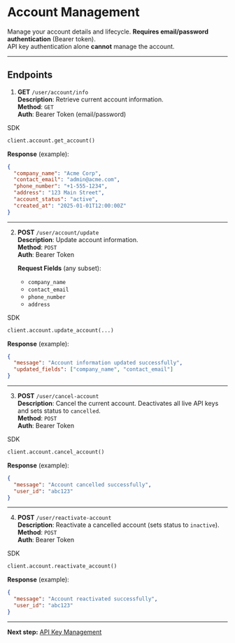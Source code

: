# Account Management

Manage your account details and lifecycle. **Requires email/password authentication** (Bearer token).\
API key authentication alone **cannot** manage the account.

***

## Endpoints

1. **GET** `/user/account/info`\
   **Description**: Retrieve current account information.\
   **Method**: `GET`\
   **Auth**: Bearer Token (email/password)

SDK

```python
client.account.get_account()
```

**Response** (example):

```json
{
  "company_name": "Acme Corp",
  "contact_email": "admin@acme.com",
  "phone_number": "+1-555-1234",
  "address": "123 Main Street",
  "account_status": "active",
  "created_at": "2025-01-01T12:00:00Z"
}
```

***

2.  **POST** `/user/account/update`\
    **Description**: Update account information.\
    **Method**: `POST`\
    **Auth**: Bearer Token

    **Request Fields** (any subset):

    * `company_name`
    * `contact_email`
    * `phone_number`
    * `address`

SDK

```python
client.account.update_account(...)
```

**Response** (example):

```json
{
  "message": "Account information updated successfully",
  "updated_fields": ["company_name", "contact_email"]
}
```

***

3. **POST** `/user/cancel-account`\
   **Description**: Cancel the current account. Deactivates all live API keys and sets status to `cancelled`.\
   **Method**: `POST`\
   **Auth**: Bearer Token

SDK

```python
client.account.cancel_account()
```

**Response** (example):

```json
{
  "message": "Account cancelled successfully",
  "user_id": "abc123"
}
```

***

4. **POST** `/user/reactivate-account`\
   **Description**: Reactivate a cancelled account (sets status to `inactive`).\
   **Method**: `POST`\
   **Auth**: Bearer Token

SDK

```python
client.account.reactivate_account()
```

**Response** (example):

```json
{
  "message": "Account reactivated successfully",
  "user_id": "abc123"
}
```

***

**Next step:** [API Key Management](api-key-management.md)
